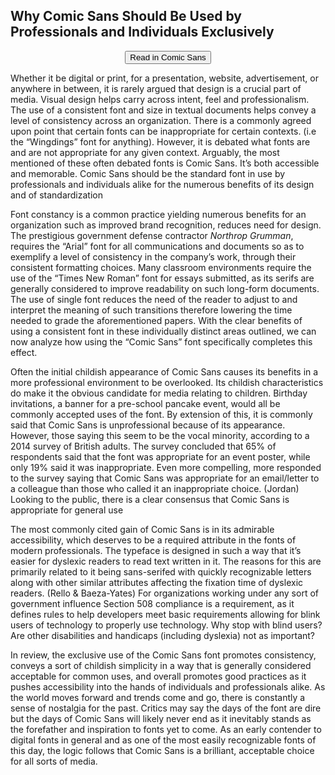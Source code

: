 ## Why Comic Sans Should Be Used by Professionals and Individuals Exclusively

<center><button class="waves-effect waves-light btn blue center-this" id="font-change-button">Read in Comic Sans</button></center>

<script>
	var isSet = false;
	var bttn = document.getElementById("font-change-button");
	
	bttn.addEventListener("click", function () {
		isSet = !isSet;
		bttn.textContent = isSet ? "I cannot handle such a beautiful font" : "Read in Comic Sans";
		document.body.style.fontFamily = isSet ? "cursive" : "";
	});
</script>

Whether it be digital or print, for a presentation, website, advertisement, or anywhere in between, it is rarely argued that design is a crucial part of media. Visual design helps carry across intent, feel and professionalism. The use of a consistent font and size in textual documents helps convey a level of consistency across an organization. There is a commonly agreed upon point that certain fonts can be inappropriate for certain contexts. (i.e the “Wingdings” font for anything). However, it is debated what fonts are and are not appropriate for any given context. Arguably, the most mentioned of these often debated fonts is Comic Sans. It’s both accessible and memorable. Comic Sans should be the standard font in use by professionals and individuals alike for the numerous benefits of its design and of standardization

Font constancy is a common practice yielding numerous benefits for an organization such as improved brand recognition, reduces need for design. The prestigious government defense contractor <em>Northrop Grumman</em>, requires the “Arial” font for all communications and documents so as to exemplify a level of consistency in the company’s work, through their consistent formatting choices. Many classroom environments require the use of the “Times New Roman” font for essays submitted, as its serifs are generally considered to improve readability on such long-form documents. The use of single font reduces the need of the reader to adjust to and interpret the meaning of such transitions therefore lowering the time needed to grade the aforementioned papers. With the clear benefits of using a consistent font in these individually distinct areas outlined, we can now analyze how using the “Comic Sans” font specifically completes this effect.

Often the initial childish appearance of Comic Sans causes its benefits in a more professional environment to be overlooked. Its childish characteristics do make it the obvious candidate for media relating to children. Birthday invitations, a banner for a pre-school pancake event, would all be commonly accepted uses of the font. By extension of this, it is commonly said that Comic Sans is unprofessional because of its appearance. However, those saying this seem to be the vocal minority, according to a 2014 survey of British adults. The survey concluded that 65% of respondents said that the font was appropriate for an event poster, while only 19% said it was inappropriate. Even more compelling, more responded to the survey saying that Comic Sans was appropriate for an email/letter to a colleague than those who called it an inappropriate choice. (Jordan) Looking to the public, there is a clear consensus that Comic Sans is appropriate for general use

The most commonly cited gain of Comic Sans is in its admirable accessibility, which deserves to be a required attribute in the fonts of modern professionals. The typeface is designed in such a way that it’s easier for dyslexic readers to read text written in it. The reasons for this are primarily related to it being sans-serifed with quickly recognizable letters along with other similar attributes affecting the fixation time of dyslexic readers. (Rello &amp; Baeza-Yates) For organizations working under any sort of government influence Section 508 compliance is a requirement, as it defines rules to help developers meet basic requirements allowing for blink users of technology to properly use technology. Why stop with blind users? Are other disabilities and handicaps (including dyslexia) not as important?

In review, the exclusive use of the Comic Sans font promotes consistency, conveys a sort of childish simplicity in a way that is generally considered acceptable for common uses, and overall promotes good practices as it pushes accessibility into the hands of individuals and professionals alike. As the world moves forward and trends come and go, there is constantly a sense of nostalgia for the past. Critics may say the days of the font are dire but the days of Comic Sans will likely never end as it inevitably stands as the forefather and inspiration to fonts yet to come. As an early contender to digital fonts in general and as one of the most easily recognizable fonts of this day, the logic follows that Comic Sans is a brilliant, acceptable choice for all sorts of media.
